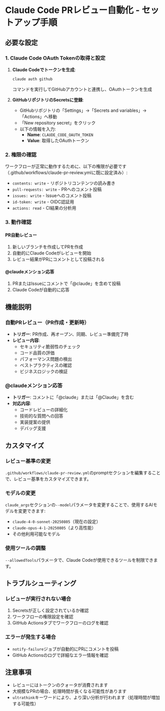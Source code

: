 # Claude Code PRレビュー自動化 - セットアップ手順

## 必要な設定

### 1. Claude Code OAuth Tokenの取得と設定

1. **Claude Codeでトークンを生成**:
   ```bash
   claude auth github
   ```
   コマンドを実行してGitHubアカウントと連携し、OAuthトークンを生成

2. **GitHubリポジトリのSecretsに登録**:
   - GitHubリポジトリの「Settings」→「Secrets and variables」→「Actions」へ移動
   - 「New repository secret」をクリック
   - 以下の情報を入力:
     - **Name**: `CLAUDE_CODE_OAUTH_TOKEN`
     - **Value**: 取得したOAuthトークン

### 2. 権限の確認

ワークフローが正常に動作するために、以下の権限が必要です（.github/workflows/claude-pr-review.ymlに既に設定済み）:

- `contents: write` - リポジトリコンテンツの読み書き
- `pull-requests: write` - PRへのコメント投稿
- `issues: write` - Issueへのコメント投稿
- `id-token: write` - OIDC認証用
- `actions: read` - CI結果の分析用

### 3. 動作確認

#### PR自動レビュー
1. 新しいブランチを作成してPRを作成
2. 自動的にClaude Codeがレビューを開始
3. レビュー結果がPRにコメントとして投稿される

#### @claudeメンション応答
1. PRまたはIssueにコメントで「@claude」を含めて投稿
2. Claude Codeが自動的に応答

## 機能説明

### 自動PRレビュー（PR作成・更新時）

- **トリガー**: PR作成、再オープン、同期、レビュー準備完了時
- **レビュー内容**:
  - セキュリティ脆弱性のチェック
  - コード品質の評価
  - パフォーマンス問題の検出
  - ベストプラクティスの確認
  - ビジネスロジックの検証

### @claudeメンション応答

- **トリガー**: コメントに「@claude」または「@Claude」を含む
- **対応内容**:
  - コードレビューの詳細化
  - 技術的な質問への回答
  - 実装提案の提供
  - デバッグ支援

## カスタマイズ

### レビュー基準の変更

`.github/workflows/claude-pr-review.yml`のpromptセクションを編集することで、レビュー基準をカスタマイズできます。

### モデルの変更

`claude_args`セクションの`--model`パラメータを変更することで、使用するAIモデルを変更できます:
- `claude-4-0-sonnet-20250805`（現在の設定）
- `claude-opus-4-1-20250805`（より高性能）
- その他利用可能なモデル

### 使用ツールの調整

`--allowedTools`パラメータで、Claude Codeが使用できるツールを制限できます。

## トラブルシューティング

### レビューが実行されない場合

1. Secretsが正しく設定されているか確認
2. ワークフローの権限設定を確認
3. GitHub Actionsタブでワークフローのログを確認

### エラーが発生する場合

- `notify-failure`ジョブが自動的にPRにコメントを投稿
- GitHub Actionsのログで詳細なエラー情報を確認

## 注意事項

- レビューにはトークンのクォータが消費されます
- 大規模なPRの場合、処理時間が長くなる可能性があります
- `ultrathink`キーワードにより、より深い分析が行われます（処理時間が増加する可能性）